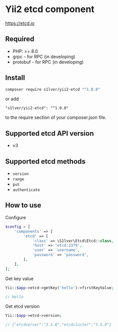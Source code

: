 # Yii2 etcd component

https://etcd.io

## Required

- PHP: >= 8.0
- grpc - for RPC (in developing)
- protobuf - for RPC (in developing)

## Install

```bash
composer require s1lver/yii2-etcd "^1.0.0"
```

or add

```
"s1lver/yii2-etcd": "^1.0.0"
```

to the require section of your composer.json file.

## Supported etcd API version

- v3

## Supported etcd methods

- `version`
- `range`
- `put`
- `authenticate`


## How to use

Configure

```php
$config = [
    'components' => [
        'etcd' => [
            'class' => \S1lver\Etcd\Etcd::class,
            'host' => 'etcd:2379',
            'user' => 'username',
            'password' => 'password',
        ],
    ],
];
```

Get key value
```php
Yii::$app->etcd->getKey('hello')->firstKeyValue;

// Hello
```

Get etcd version

```php
Yii::$app->etcd->version;

// {"etcdserver":"3.5.8","etcdcluster":"3.5.0"}
```
